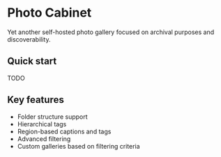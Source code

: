 # Photo Cabinet
Yet another self-hosted photo gallery focused on archival purposes and discoverability.

## Quick start
TODO

## Key features
- Folder structure support
- Hierarchical tags
- Region-based captions and tags
- Advanced filtering
- Custom galleries based on filtering criteria
